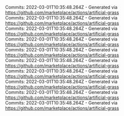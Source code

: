 Commits: 2022-03-01T10:35:48.264Z - Generated via https://github.com/marketplace/actions/artificial-grass
<br>
Commits: 2022-03-01T10:35:48.264Z - Generated via https://github.com/marketplace/actions/artificial-grass
<br>
Commits: 2022-03-01T10:35:48.264Z - Generated via https://github.com/marketplace/actions/artificial-grass
<br>
Commits: 2022-03-01T10:35:48.264Z - Generated via https://github.com/marketplace/actions/artificial-grass
<br>
Commits: 2022-03-01T10:35:48.264Z - Generated via https://github.com/marketplace/actions/artificial-grass
<br>
Commits: 2022-03-01T10:35:48.264Z - Generated via https://github.com/marketplace/actions/artificial-grass
<br>
Commits: 2022-03-01T10:35:48.264Z - Generated via https://github.com/marketplace/actions/artificial-grass
<br>
Commits: 2022-03-01T10:35:48.264Z - Generated via https://github.com/marketplace/actions/artificial-grass
<br>
Commits: 2022-03-01T10:35:48.264Z - Generated via https://github.com/marketplace/actions/artificial-grass
<br>
Commits: 2022-03-01T10:35:48.264Z - Generated via https://github.com/marketplace/actions/artificial-grass
<br>
